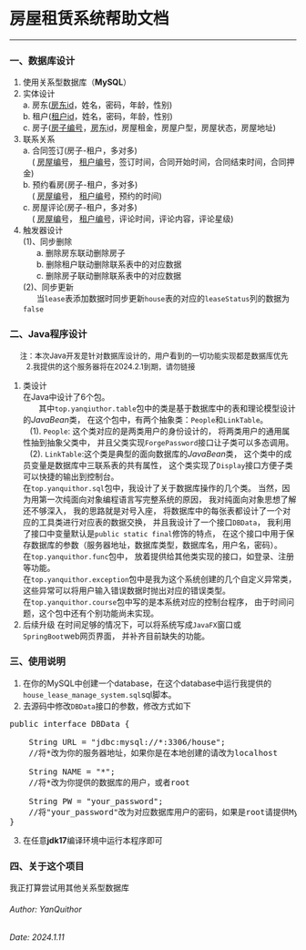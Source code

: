 # 房屋租赁系统帮助文档

***

### 一、数据库设计

  1. 使用关系型数据库（**MySQL**）
  2. 实体设计  
    a. 房东(<u>房东id</u>，姓名，密码，年龄，性别)  
    b. 租户(<u>租户id</u>，姓名，密码，年龄，性别)  
    c. 房子(<u>房子编号</u>，<u style="text-decoration: underline dotted;">房东id</u>，房屋租金，房屋户型，房屋状态，房屋地址)
  3. 联系关系  
    a. 合同签订(房子-租户，多对多)  
&nbsp;&nbsp;&nbsp;&nbsp;(
<u style="text-decoration: underline dotted;">房屋编号</u>，
<u style="text-decoration: underline dotted;">租户编号</u>，签订时间，合同开始时间，合同结束时间，合同押金)  
    b. 预约看房(房子-租户，多对多)  
&nbsp;&nbsp;&nbsp;&nbsp;(
<u style="text-decoration: underline dotted;">房屋编号</u>，
<u style="text-decoration: underline dotted;">租户编号</u>，预约的时间)  
    c. 房屋评论(房子-租户，多对多)  
     &nbsp;&nbsp;&nbsp;&nbsp;(
<u style="text-decoration: underline dotted;">房屋编号</u>，
<u style="text-decoration: underline dotted;">租户编号</u>，评论时间，评论内容，评论星级)
  4. 触发器设计  
     (1)、同步删除  
&nbsp;&nbsp;&nbsp;&nbsp;&nbsp;&nbsp;a. 删除房东联动删除房子  
&nbsp;&nbsp;&nbsp;&nbsp;&nbsp;&nbsp;b. 删除租户联动删除联系表中的对应数据  
&nbsp;&nbsp;&nbsp;&nbsp;&nbsp;&nbsp;c. 删除房子联动删除联系表中的对应数据     
     (2)、同步更新  
&nbsp;&nbsp;&nbsp;&nbsp;&nbsp;&nbsp;当```lease```表添加数据时同步更新```house```表的对应的```leaseStatus```列的数据为```false```

### 二、Java程序设计

<p style="font-size: 13px">
&nbsp;&nbsp;&nbsp;&nbsp;
注：本次Java开发是针对数据库设计的，用户看到的一切功能实现都是数据库优先</br>
&nbsp;&nbsp;&nbsp;&nbsp&nbsp;&nbsp&nbsp;&nbsp;2.我提供的这个服务器将在2024.2.1到期，请勿链接
</p>

1. 类设计  
  在Java中设计了6个包。  
  &nbsp;&nbsp;&nbsp;&nbsp;&nbsp;&nbsp;
  其中```top.yanqiuthor.table```包中的类是基于数据库中的表和理论模型设计的*JavaBean*类，
  在这个包中，有两个抽象类：```People```和```LinkTable```。  
  &nbsp;&nbsp;&nbsp;(1).
  ```People```: 这个类对应的是两类用户的身份设计的，
  将两类用户的通用属性抽到抽象父类中，
  并且父类实现```ForgePassword```接口让子类可以多态调用。  
  &nbsp;&nbsp;&nbsp;(2).
  ```LinkTable```:这个类是典型的面向数据库的*JavaBean*类，
  这个类中的成员变量是数据库中三联系表的共有属性，
  这个类实现了```Display```接口方便子类可以快捷的输出到控制台。  
  在```top.yanquithor.sql```包中，我设计了关于数据库操作的几个类。
  当然，因为用第一次纯面向对象编程语言写完整系统的原因，
  我对纯面向对象思想了解还不够深入，
  我的思路就是对号入座，
  将数据库中的每张表都设计了一个对应的工具类进行对应表的数据交换，
  并且我设计了一个接口```DBData```，
  我利用了接口中变量默认是```public static final```修饰的特点，
  在这个接口中用于保存数据库的参数（服务器地址，数据库类型，数据库名，用户名，密码）。  
  在```top.yanquithor.func```包中，
  放着提供给其他类实现的接口，如登录、注册等功能。  
  在```top.yanquithor.exception```包中是我为这个系统创建的几个自定义异常类，
  这些异常可以将用户输入错误数据时抛出对应的错误类型。  
  在```top.yanquithor.course```包中写的是本系统对应的控制台程序，
  由于时间问题，这个包中还有个别功能尚未实现。  
2. 后续升级
  在时间足够的情况下，可以将系统写成```JavaFX```窗口或```SpringBoot```web网页界面，
  并补齐目前缺失的功能。

### 三、使用说明

1. 在你的MySQL中创建一个database，在这个database中运行我提供的```house_lease_manage_system.sql```sql脚本。
2. 去源码中修改```DBData```接口的参数，修改方式如下
<pre>
public interface DBData {
    
    String URL = "jdbc:mysql://*:3306/house";
    //将*改为你的服务器地址，如果你是在本地创建的请改为localhost
    
    String NAME = "*";
    //将*改为你提供的数据库的用户，或者root
    
    String PW = "your_password";
    //将"your_password"改为对应数据库用户的密码，如果是root请提供MySQL的root密码
}
</pre>
3. 在任意**jdk17**编译环境中运行本程序即可

### 四、关于这个项目

我正打算尝试用其他关系型数据库

###### Author: YanQuithor
###### Date: 2024.1.11